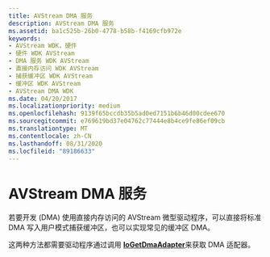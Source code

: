 ```yaml
---
title: AVStream DMA 服务
description: AVStream DMA 服务
ms.assetid: ba1c525b-26b0-4778-b58b-f4169cfb972e
keywords:
- AVStream WDK，硬件
- 硬件 WDK AVStream
- DMA 服务 WDK AVStream
- 直接内存访问 WDK AVStream
- 捕获缓冲区 WDK AVStream
- 缓冲区 WDK AVStream
- AVStream DMA WDK
ms.date: 04/20/2017
ms.localizationpriority: medium
ms.openlocfilehash: 9139f65bccdb35b5ad0ed7151b6b46d00cdee670
ms.sourcegitcommit: e769619bd37e04762c77444e8b4ce9fe86ef09cb
ms.translationtype: MT
ms.contentlocale: zh-CN
ms.lasthandoff: 08/31/2020
ms.locfileid: "89186633"
---
```

# <a name="avstream-dma-services"></a>AVStream DMA 服务





若要开发 (DMA) 使用直接内存访问的 AVStream 微型驱动程序，可以直接将标准 DMA 写入用户模式捕获缓冲区，也可以实现常见的缓冲区 DMA。

这两种方法都需要驱动程序通过调用 [**IoGetDmaAdapter**](/windows-hardware/drivers/ddi/wdm/nf-wdm-iogetdmaadapter)来获取 DMA 适配器。

 

